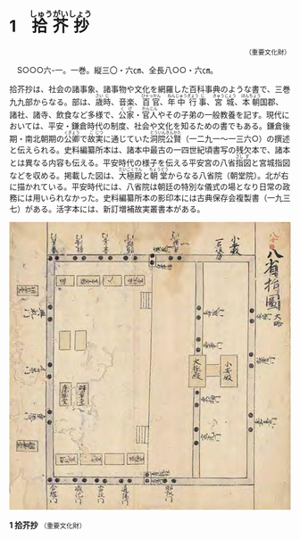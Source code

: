 # 1　<ruby>拾芥抄<rp>(</rp><rt>しゅうがいしょう</rt><rp>)</rp></ruby>

<p style="text-align: right">
<small>（重要文化財）</small>
</p>

　S○○○六-一。一巻。縦三〇・六㎝、全長八○○・六㎝。

拾芥抄は、社会の諸事象、諸事物や文化を網羅した百科事典のような書で、三巻九九部からなる。部は、<ruby>歳<rp>(</rp><rt>さい</rt><rp>)</rp></ruby><ruby>時<rp>(</rp><rt>じ</rt><rp>)</rp></ruby>、音楽、<ruby>百官<rp>(</rp><rt>ひゃっかん</rt><rp>)</rp></ruby>、<ruby>年<rp>(</rp><rt>ねん</rt><rp>)</rp></ruby><ruby>中<rp>(</rp><rt>じゅう</rt><rp>)</rp></ruby><ruby>行<rp>(</rp><rt>ぎょう</rt><rp>)</rp></ruby><ruby>事<rp>(</rp><rt>じ</rt><rp>)</rp></ruby>、<ruby>宮城<rp>(</rp><rt>きゅうじょう</rt><rp>)</rp></ruby>、<ruby>本朝<rp>(</rp><rt>ほんちょう</rt><rp>)</rp></ruby>国郡、諸社、諸寺、飲食など多様で、<ruby>公<rp>(</rp><rt>く</rt><rp>)</rp></ruby><ruby>家<rp>(</rp><rt>げ</rt><rp>)</rp></ruby>・<ruby>官<rp>(</rp><rt>かん</rt><rp>)</rp></ruby><ruby>人<rp>(</rp><rt>じん</rt><rp>)</rp></ruby>やその子弟の一般教養を記す。現代においては、平安・鎌倉時代の制度、社会や文化を知るための書でもある。鎌倉後期・南北朝期の<ruby>公卿<rp>(</rp><rt>くぎょう</rt><rp>)</rp></ruby>で<ruby>故<rp>(</rp><rt>こ</rt><rp>)</rp></ruby><ruby>実<rp>(</rp><rt>じつ</rt><rp>)</rp></ruby>に通じていた<ruby>洞<rp>(</rp><rt>とう</rt><rp>)</rp></ruby><ruby>院<rp>(</rp><rt>いん</rt><rp>)</rp></ruby><ruby>公<rp>(</rp><rt>きん</rt><rp>)</rp></ruby><ruby>賢<rp>(</rp><rt>かた</rt><rp>)</rp></ruby>（一二九一〜一三六○）の撰述と伝えられる。史料編纂所本は、諸本中最古の一四世紀頃書写の残欠本で、諸本とは異なる内容も伝える。平安時代の様子を伝える平安宮の八省<ruby>指<rp>(</rp><rt>さし</rt><rp>)</rp></ruby><ruby>図<rp>(</rp><rt>ず</rt><rp>)</rp></ruby>と宮城指図などを収める。掲載した図は、<ruby>大<rp>(</rp><rt>だい</rt><rp>)</rp></ruby><ruby>極<rp>(</rp><rt>ごく</rt><rp>)</rp></ruby><ruby>殿<rp>(</rp><rt>でん</rt><rp>)</rp></ruby>と<ruby>朝堂<rp>(</rp><rt>ちょうどう</rt><rp>)</rp></ruby>からなる八省院（朝堂院）。北が右に描かれている。平安時代には、八省院は朝廷の特別な儀式の場となり日常の政務には用いられなかった。史料編纂所本の影印本には古典保存会複製書（一九三七）がある。活字本には、新訂増補故実叢書本がある。
<br/>

![Screenshot](../img/001.jpeg)

**1 拾芥抄** <small>（重要文化財）</small>